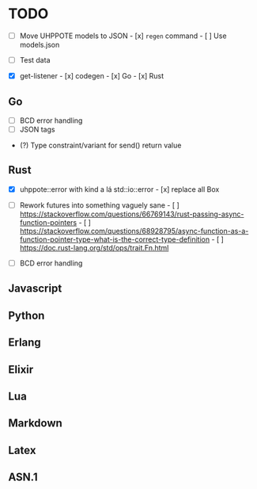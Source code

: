 # TODO

- [ ] Move UHPPOTE models to JSON
      - [x] `regen` command
      - [ ] Use models.json

- [ ] Test data

- [x] get-listener
      - [x] codegen
      - [x] Go
      - [x] Rust

## Go
- [ ] BCD error handling
- [ ] JSON tags
- (?) Type constraint/variant for send() return value

## Rust
- [x] uhppote::error with kind a lá std::io::error
      - [x] replace all Box<dyn Error>

- [ ] Rework futures into something vaguely sane
      - [ ] https://stackoverflow.com/questions/66769143/rust-passing-async-function-pointers
      - [ ] https://stackoverflow.com/questions/68928795/async-function-as-a-function-pointer-type-what-is-the-correct-type-definition
      - [ ] https://doc.rust-lang.org/std/ops/trait.Fn.html

- [ ] BCD error handling


## Javascript

## Python

## Erlang

## Elixir

## Lua

## Markdown

## Latex

## ASN.1

